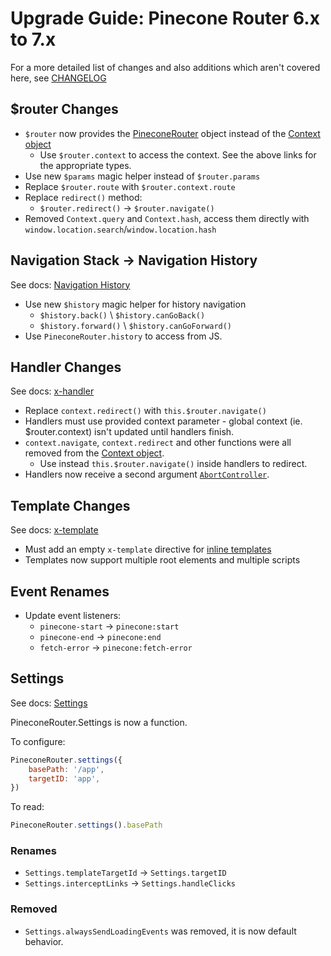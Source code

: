 # Upgrade Guide: Pinecone Router 6.x to 7.x

For a more detailed list of changes and also additions which aren't covered
here, see [CHANGELOG](./CHANGELOG.md#700---2025-04-11)

## $router Changes

- `$router` now provides the [PineconeRouter](./README.md#pineconerouter-object)
  object instead of the [Context object](./README.md#context-object)
  - Use `$router.context` to access the context. See the above links for
    the appropriate types.
- Use new `$params` magic helper instead of `$router.params`
- Replace `$router.route` with `$router.context.route`
- Replace `redirect()` method:
  - `$router.redirect()` → `$router.navigate()`
- Removed `Context.query` and `Context.hash`, access them directly with
  `window.location.search`/`window.location.hash`

## Navigation Stack -> Navigation History

See docs: [Navigation History](./README.md#navigation-history)

- Use new `$history` magic helper for history navigation
  - `$history.back()` \ `$history.canGoBack()`
  - `$history.forward()` \ `$history.canGoForward()`
- Use `PineconeRouter.history` to access from JS.

## Handler Changes

See docs: [x-handler](./README.md#x-handler)

- Replace `context.redirect()` with `this.$router.navigate()`
- Handlers must use provided context parameter - global context
  (ie. $router.context) isn't updated until handlers finish.
- `context.navigate`, `context.redirect` and other functions were all removed
  from the [Context object](./README.md#context-object).
  - Use instead `this.$router.navigate()` inside handlers to redirect.
- Handlers now receive a second argument [`AbortController`](./README.md#handler-arguments).

## Template Changes

See docs: [x-template](./README.md#x-template)

- Must add an empty `x-template` directive for [inline templates](./README.md#inline-templates)
- Templates now support multiple root elements and multiple scripts

## Event Renames

- Update event listeners:
  - `pinecone-start` → `pinecone:start`
  - `pinecone-end` → `pinecone:end`
  - `fetch-error` → `pinecone:fetch-error`

## Settings

See docs: [Settings](./README.md#settings)

PineconeRouter.Settings is now a function.

To configure:

```js
PineconeRouter.settings({
	basePath: '/app',
	targetID: 'app',
})
```

To read:

```js
PineconeRouter.settings().basePath
```

### Renames

- `Settings.templateTargetId` → `Settings.targetID`
- `Settings.interceptLinks` → `Settings.handleClicks`

### Removed

- `Settings.alwaysSendLoadingEvents` was removed, it is now default behavior.
